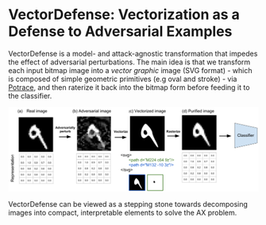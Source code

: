 # VectorDefense: Vectorization as a Defense to Adversarial Examples

VectorDefense is a model- and attack-agnostic transformation that impedes the effect of adversarial perturbations. The main idea is that we transform each input bitmap image into a *vector graphic* image (SVG format) - which is composed of simple geometric primitives (e.g oval and stroke) - via [Potrace](http://potrace.sourceforge.net/), and then raterize it back into the bitmap form before feeding it to the classifier.


![VectorDefense Concept](/concept.png)

VectorDefense can be viewed as a stepping stone towards decomposing images into compact, interpretable elements to solve the AX problem.

